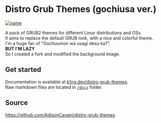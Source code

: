 # Distro Grub Themes (gochiusa ver.)

[![name](https://img.shields.io/github/license/AdisonCavani/distro-grub-themes)](https://github.com/AdisonCavani/distro-grub-themes/blob/master/LICENSE)
<br>

A pack of GRUB2 themes for different Linux distributions and OSs.<br/>
It aims to replace the default GRUB look, with a nice and colorful theme.<br/>
I'm a huge fan of "Gochuumon wa usagi desu ka?".<br/>
**BUT I'M LAZY**<br/>
So I created a fork and modified the background image.

## Get started

Documentation is available at [k1ng.dev/distro-grub-themes](https://k1ng.dev/distro-grub-themes).  
Raw markdown files are located in [`/docs`](./docs) folder.

## Source

https://github.com/AdisonCavani/distro-grub-themes
